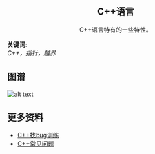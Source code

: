 <h2 align="center">C++语言</h2>
<p align="center">C++语言特有的一些特性。</p>

**关键词:**<br/>
*C++，指针，越界*

## 图谱
![alt text](https://github.com/gonglei007/GameDevMind/blob/main/exports/2.2.C++语言.png?raw=true)

## 更多资料
* [C++找bug训练](https://github.com/gonglei007/GameDevMind/blob/main/mds/2.2.C++语言/C++找bug训练.md)
* [C++常见问题](https://github.com/gonglei007/GameDevMind/blob/main/mds/2.2.C++语言/C++常见问题.md)
